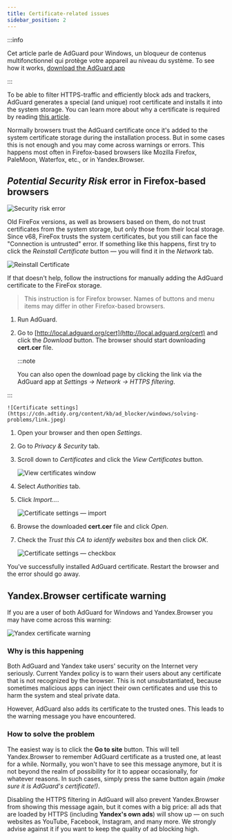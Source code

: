 ```yaml
---
title: Certificate-related issues
sidebar_position: 2
---
```


:::info

Cet article parle de AdGuard pour Windows, un bloqueur de contenus multifonctionnel qui protège votre appareil au niveau du système. To see how it works, [download the AdGuard app](https://agrd.io/download-kb-adblock)

:::

To be able to filter HTTPS-traffic and efficiently block ads and trackers, AdGuard generates a special (and unique) root certificate and installs it into the system storage. You can learn more about why a certificate is required by reading [this article](/general/https-filtering/what-is-https-filtering).

Normally browsers trust the AdGuard certificate once it's added to the system certificate storage during the installation process. But in some cases this is not enough and you may come across warnings or errors. This happens most often in Firefox-based browsers like Mozilla Firefox, PaleMoon, Waterfox, etc., or in Yandex.Browser.

## *Potential Security Risk* error in Firefox-based browsers

![Security risk error](https://cdn.adtidy.org/public/Adguard/kb/en/certificate/cert_error_en.png)

Old FireFox versions, as well as browsers based on them, do not trust certificates from the system storage, but only those from their local storage. Since v68, FireFox trusts the system certificates, but you still can face the "Connection is untrusted" error. If something like this happens, first try to click the *Reinstall Certificate* button — you will find it in the *Network* tab.

![Reinstall Certificate](https://cdn.adtidy.org/content/kb/ad_blocker/windows/solving-problems/reinstall.jpg)

If that doesn't help, follow the instructions for manually adding the AdGuard certificate to the FireFox storage.

> This instruction is for Firefox browser. Names of buttons and menu items may differ in other Firefox-based browsers.

1. Run AdGuard.

1. Go to [http://local.adguard.org/cert](http://local.adguard.org/cert) and click the *Download* button. The browser should start downloading **cert.cer** file.

    :::note

    You can also open the download page by clicking the link via the AdGuard app at *Settings → Network → HTTPS filtering*.


:::

    ![Certificate settings](https://cdn.adtidy.org/content/kb/ad_blocker/windows/solving-problems/link.jpeg)

1. Open your browser and then open *Settings*.

1. Go to *Privacy & Security* tab.

1. Scroll down to *Certificates* and click the *View Certificates* button.

    ![View certificates window](https://cdn.adtidy.org/content/kb/ad_blocker/windows/solving-problems/import1.jpeg)

1. Select *Authorities* tab.

1. Click *Import...*.

    ![Certificate settings — import](https://cdn.adtidy.org/content/kb/ad_blocker/windows/solving-problems/import2.jpeg)

1. Browse the downloaded **cert.cer** file and click *Open*.

1. Check the *Trust this CA to identify websites* box and then click *OK*.

    ![Certificate settings — checkbox](https://cdn.adtidy.org/content/kb/ad_blocker/windows/solving-problems/cert_checkbox.jpg)

You've successfully installed AdGuard certificate. Restart the browser and the error should go away.

## Yandex.Browser certificate warning

If you are a user of both AdGuard for Windows and Yandex.Browser you may have come across this warning:

![Yandex certificate warning](https://cdn.adtidy.org/content/kb/ad_blocker/windows/solving-problems/yandex-cert.png)

### Why is this happening

Both AdGuard and Yandex take users' security on the Internet very seriously. Current Yandex policy is to warn their users about any certificate that is not recognized by the browser. This is not unsubstantiated, because sometimes malicious apps can inject their own certificates and use this to harm the system and steal private data.

However, AdGuard also adds its certificate to the trusted ones. This leads to the warning message you have encountered.

### How to solve the problem

The easiest way is to click the **Go to site** button. This will tell Yandex.Browser to remember AdGuard certificate as a trusted one, at least for a while. Normally, you won't have to see this message anymore, but it is not beyond the realm of possibility for it to appear occasionally, for whatever reasons. In such cases, simply press the same button again *(make sure it is AdGuard's certificate!)*.

Disabling the HTTPS filtering in AdGuard will also prevent Yandex.Browser from showing this message again, but it comes with a big price: all ads that are loaded by HTTPS (including **Yandex's own ads**) will show up — on such websites as YouTube, Facebook, Instagram, and many more. We strongly advise against it if you want to keep the quality of ad blocking high.
